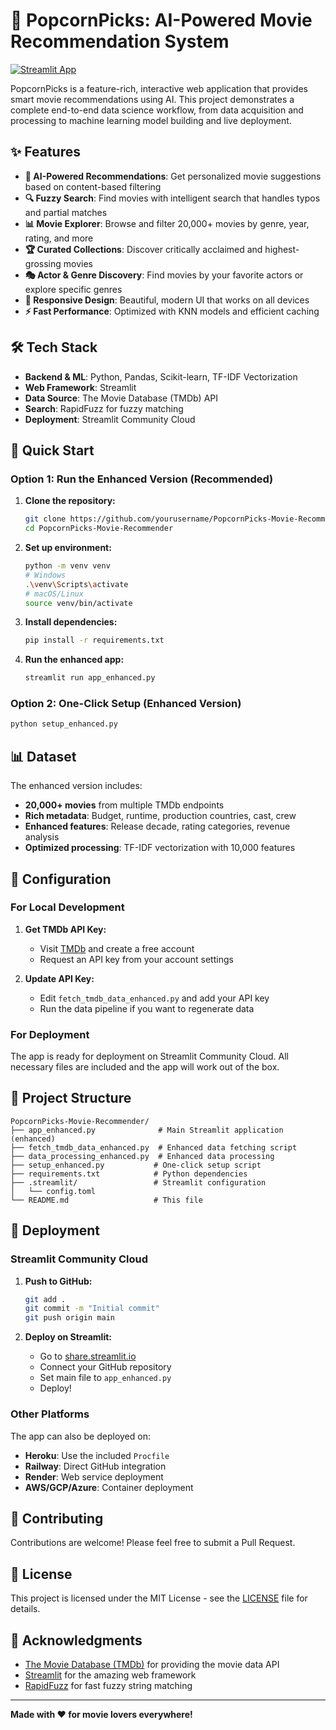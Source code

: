 # 🍿 PopcornPicks: AI-Powered Movie Recommendation System

[![Streamlit App](https://static.streamlit.io/badges/streamlit_badge_black_white.svg)](https://popcornpicks-movie-recommender.streamlit.app/)

PopcornPicks is a feature-rich, interactive web application that provides smart movie recommendations using AI. This project demonstrates a complete end-to-end data science workflow, from data acquisition and processing to machine learning model building and live deployment.

## ✨ Features

- **🤖 AI-Powered Recommendations**: Get personalized movie suggestions based on content-based filtering
- **🔍 Fuzzy Search**: Find movies with intelligent search that handles typos and partial matches
- **📊 Movie Explorer**: Browse and filter 20,000+ movies by genre, year, rating, and more
- **🏆 Curated Collections**: Discover critically acclaimed and highest-grossing movies
- **🎭 Actor & Genre Discovery**: Find movies by your favorite actors or explore specific genres
- **📱 Responsive Design**: Beautiful, modern UI that works on all devices
- **⚡ Fast Performance**: Optimized with KNN models and efficient caching

## 🛠️ Tech Stack

- **Backend & ML**: Python, Pandas, Scikit-learn, TF-IDF Vectorization
- **Web Framework**: Streamlit
- **Data Source**: The Movie Database (TMDb) API
- **Search**: RapidFuzz for fuzzy matching
- **Deployment**: Streamlit Community Cloud

## 🚀 Quick Start

### Option 1: Run the Enhanced Version (Recommended)

1. **Clone the repository:**
   ```bash
   git clone https://github.com/yourusername/PopcornPicks-Movie-Recommender.git
   cd PopcornPicks-Movie-Recommender
   ```

2. **Set up environment:**
   ```bash
   python -m venv venv
   # Windows
   .\venv\Scripts\activate
   # macOS/Linux
   source venv/bin/activate
   ```

3. **Install dependencies:**
   ```bash
   pip install -r requirements.txt
   ```

4. **Run the enhanced app:**
   ```bash
   streamlit run app_enhanced.py
   ```

### Option 2: One-Click Setup (Enhanced Version)

```bash
python setup_enhanced.py
```

## 📊 Dataset

The enhanced version includes:
- **20,000+ movies** from multiple TMDb endpoints
- **Rich metadata**: Budget, runtime, production countries, cast, crew
- **Enhanced features**: Release decade, rating categories, revenue analysis
- **Optimized processing**: TF-IDF vectorization with 10,000 features

## 🔧 Configuration

### For Local Development

1. **Get TMDb API Key:**
   - Visit [TMDb](https://www.themoviedb.org/) and create a free account
   - Request an API key from your account settings

2. **Update API Key:**
   - Edit `fetch_tmdb_data_enhanced.py` and add your API key
   - Run the data pipeline if you want to regenerate data

### For Deployment

The app is ready for deployment on Streamlit Community Cloud. All necessary files are included and the app will work out of the box.

## 📁 Project Structure

```
PopcornPicks-Movie-Recommender/
├── app_enhanced.py              # Main Streamlit application (enhanced)
├── fetch_tmdb_data_enhanced.py  # Enhanced data fetching script
├── data_processing_enhanced.py  # Enhanced data processing
├── setup_enhanced.py           # One-click setup script
├── requirements.txt            # Python dependencies
├── .streamlit/                 # Streamlit configuration
│   └── config.toml
└── README.md                   # This file
```

## 🚀 Deployment

### Streamlit Community Cloud

1. **Push to GitHub:**
   ```bash
   git add .
   git commit -m "Initial commit"
   git push origin main
   ```

2. **Deploy on Streamlit:**
   - Go to [share.streamlit.io](https://share.streamlit.io)
   - Connect your GitHub repository
   - Set main file to `app_enhanced.py`
   - Deploy!

### Other Platforms

The app can also be deployed on:
- **Heroku**: Use the included `Procfile`
- **Railway**: Direct GitHub integration
- **Render**: Web service deployment
- **AWS/GCP/Azure**: Container deployment

## 🤝 Contributing

Contributions are welcome! Please feel free to submit a Pull Request.

## 📄 License

This project is licensed under the MIT License - see the [LICENSE](LICENSE) file for details.

## 🙏 Acknowledgments

- [The Movie Database (TMDb)](https://www.themoviedb.org/) for providing the movie data API
- [Streamlit](https://streamlit.io/) for the amazing web framework
- [RapidFuzz](https://github.com/maxbachmann/RapidFuzz) for fast fuzzy string matching

---

**Made with ❤️ for movie lovers everywhere!**